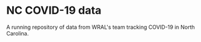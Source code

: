# NC COVID-19 data

A running repository of data from WRAL's team tracking COVID-19 in North Carolina.